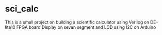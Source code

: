 # sci_calc
This is a small project on building a scientific calculator using Verilog on DE-lite10 FPGA board
Display on seven segment and LCD using I2C on Arduino

